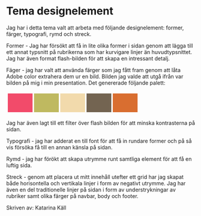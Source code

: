 ---
---
Tema designelement
=========================

Jag har i detta tema valt att arbeta med följande designelement: former, färger, typografi, rymd och streck.

Former - Jag har försökt att få in lite olika former i sidan genom att lägga till ett annat typsnitt på rubrikerna som har kurvigare linjer än huvudtypsnittet. Jag har även format flash-bilden för att skapa en intressant detalj.

Fäger - jag har valt att använda färger som jag fått fram genom att låta Adobe color extrahera dem ur en bild. Bilden jag valde att utgå ifrån var bilden på mig i min presentation. Det genererade följande palett:

<table style="border-spacing: 4px; border-collapse: separate">
<tr>
<td style="height: 50px; width: 50px; background-color: #F24B6A">
<td style="height: 50px; width: 50px; background-color: #BFB960">
<td style="height: 50px; width: 50px; background-color: #F2DAAC">
<td style="height: 50px; width: 50px; background-color: #736451">
<td style="height: 50px; width: 50px; background-color: #D96E30">

</tr>
</table>

Jag har även lagt till ett filter över flash bilden för att minska kontrasterna på sidan.

Typografi - jag har adderat en till font för att få in rundare former och på så vis försöka få till en annan känsla på sidan.

Rymd - jag har förökt att skapa utrymme runt samtliga element för att få en luftig sida.

Streck - genom att placera ut mitt innehåll utefter ett grid har jag skapat både horisontella och vertikala linjer i form av negativt utrymme. Jag har även en del traditionelle linjer på sidan i form av understrykningar av rubriker samt olika färger på navbar, body och footer.



Skriven av: Katarina Käll
